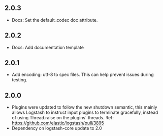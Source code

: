 ## 2.0.3
  - Docs: Set the default_codec doc attribute.

## 2.0.2
 - Docs: Add documentation template
## 2.0.1
 - Add encoding: utf-8 to spec files. This can help prevent issues during testing.
## 2.0.0
 - Plugins were updated to follow the new shutdown semantic, this mainly allows Logstash to instruct input plugins to terminate gracefully, 
   instead of using Thread.raise on the plugins' threads. Ref: https://github.com/elastic/logstash/pull/3895
 - Dependency on logstash-core update to 2.0

